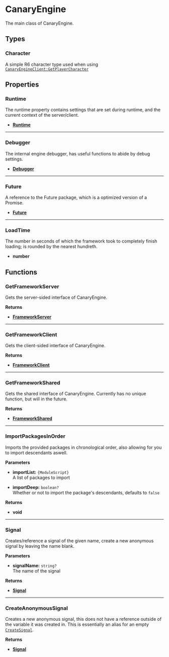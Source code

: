 # CanaryEngine

The main class of CanaryEngine.

## Types

### Character <Badge type="tip" text="public" />

A simple R6 character type used when using [`CanaryEngineClient:GetPlayerCharacter`](/api/client#getplayercharacter)

## Properties

### Runtime <Badge type="tip" text="read only" />

The runtime property contains settings that are set during runtime, and the current context of the server/client.

* [**Runtime**](/api/runtime/)

---

### Debugger <Badge type="tip" text="read only" />

The internal engine debugger, has useful functions to abide by debug settings.

* [**Debugger**](/api/debugger)

---

### Future <Badge type="tip" text="read only" />

A reference to the Future package, which is a optimized version of a Promise.

* [**Future**](https://util.redblox.dev/future.html)

---

### LoadTime <Badge type="tip" text="read only" />

The number in seconds of which the framework took to completely finish loading; is rounded by the nearest hundreth.

* **number**

## Functions

### GetFrameworkServer <Badge type="danger" text="server" />

Gets the server-sided interface of CanaryEngine.

**Returns**

* [**FrameworkServer**](/api/server)

---

### GetFrameworkClient <Badge type="danger" text="client" />

Gets the client-sided interface of CanaryEngine.

**Returns**

* [**FrameworkClient**](/api/client)

---

### GetFrameworkShared

Gets the shared interface of CanaryEngine. Currently has no unique function, but will in the future.

**Returns**

* [**FrameworkShared**](/api/shared)

---

### ImportPackagesInOrder

Imports the provided packages in chronological order, also allowing for you to import descendants aswell.

**Parameters**

* **importList:** `{ModuleScript}`\
A list of packages to import

* **importDeep:** `boolean?`\
Whether or not to import the package's descendants, defaults to `false`

**Returns**

* **void**

---

### Signal

Creates/reference a signal of the given name, create a new anonymous signal by leaving the name blank.

**Parameters**

* **signalName:** `string?`\
The name of the signal

**Returns**

* [**Signal**](/api/signal)

---

### CreateAnonymousSignal

Creates a new anonymous signal, this does not have a reference outside of the variable it was created in. This is essentially an alias for an empty [`CreateSignal`](#signal).

**Returns**

* [**Signal**](/api/signal)